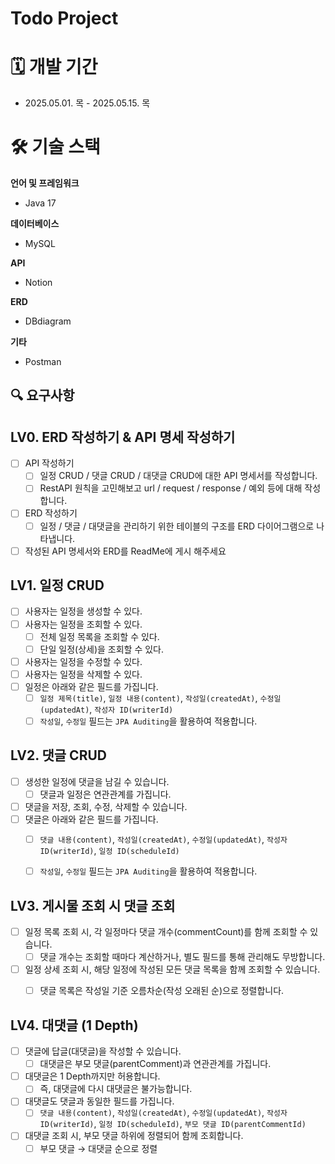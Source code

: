 # Todo Project

# 🗓️ 개발 기간

- 2025.05.01. 목 - 2025.05.15. 목

# 🛠️ 기술 스택
**언어 및 프레임워크**
- Java 17

**데이터베이스**
- MySQL

**API**
- Notion

**ERD**
- DBdiagram

**기타**
- Postman

## **🔍 요구사항**

## LV0. ERD 작성하기 & API 명세 작성하기

- [ ]  API 작성하기
    - [ ]  일정 CRUD / 댓글 CRUD / 대댓글 CRUD에 대한 API 명세서를 작성합니다.
    - [ ]  RestAPI 원칙을 고민해보고 url / request / response / 예외 등에 대해 작성합니다.
- [ ]  ERD 작성하기
    - [ ]  일정 / 댓글 / 대댓글을 관리하기 위한 테이블의 구조를 ERD 다이어그램으로 나타냅니다.
- [ ]  작성된 API 명세서와 ERD를 ReadMe에 게시 해주세요

## LV1. 일정 CRUD

- [ ]  사용자는 일정을 생성할 수 있다.
- [ ]  사용자는 일정을 조회할 수 있다.
    - [ ]  전체 일정 목록을 조회할 수 있다.
    - [ ]  단일 일정(상세)을 조회할 수 있다.
- [ ]  사용자는 일정을 수정할 수 있다.
- [ ]  사용자는 일정을 삭제할 수 있다.
- [ ]  일정은 아래와 같은 필드를 가집니다.
    - [ ]  `일정 제목(title)`, `일정 내용(content)`, `작성일(createdAt)`, `수정일(updatedAt)`, `작성자 ID(writerId)`
    - [ ]  `작성일`, `수정일` 필드는 `JPA Auditing`을 활용하여 적용합니다.

## LV2. 댓글 CRUD

- [ ]  생성한 일정에 댓글을 남길 수 있습니다.
    - [ ]  댓글과 일정은 연관관계를 가집니다.
- [ ]  댓글을 저장, 조회, 수정, 삭제할 수 있습니다.
- [ ]  댓글은 아래와 같은 필드를 가집니다.
    - [ ]  `댓글 내용(content)`, `작성일(createdAt)`, `수정일(updatedAt)`, `작성자 ID(writerId)`, `일정 ID(scheduleId)`
    - [ ]  `작성일`, `수정일` 필드는 `JPA Auditing`을 활용하여 적용합니다.
    

## LV3. 게시물 조회 시 댓글 조회

- [ ]  일정 목록 조회 시, 각 일정마다 댓글 개수(commentCount)를 함께 조회할 수 있습니다.
    - [ ]  댓글 개수는 조회할 때마다 계산하거나, 별도 필드를 통해 관리해도 무방합니다.
- [ ]  일정 상세 조회 시, 해당 일정에 작성된 모든 댓글 목록을 함께 조회할 수 있습니다.
    - [ ]  댓글 목록은 작성일 기준 오름차순(작성 오래된 순)으로 정렬합니다.
    

## LV4. 대댓글 (1 Depth)

- [ ]  댓글에 답글(대댓글)을 작성할 수 있습니다.
    - [ ]  대댓글은 부모 댓글(parentComment)과 연관관계를 가집니다.
- [ ]  대댓글은 1 Depth까지만 허용합니다.
    - [ ]  즉, 대댓글에 다시 대댓글은 불가능합니다.
- [ ]  대댓글도 댓글과 동일한 필드를 가집니다.
    - [ ]  `댓글 내용(content)`, `작성일(createdAt)`, `수정일(updatedAt)`, `작성자 ID(writerId)`, 
    `일정 ID(scheduleId)`, `부모 댓글 ID(parentCommentId)`
- [ ]  대댓글 조회 시, 부모 댓글 하위에 정렬되어 함께 조회합니다.
    - [ ]  부모 댓글 → 대댓글 순으로 정렬
